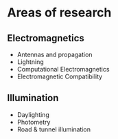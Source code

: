# Areas of research

## Electromagnetics

* Antennas and propagation
* Lightning
* Computational Electromagnetics
* Electromagnetic Compatibility

## Illumination

* Daylighting
* Photometry
* Road & tunnel illumination
